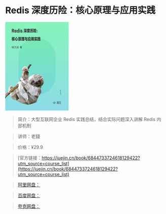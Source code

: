 # Redis 深度历险：核心原理与应用实践

![img](../../assets/164ea7de07b7f79e~tplv-t2oaga2asx-no-mark_280_280_200_280.png)

> 简介：大型互联网企业 Redis 实践总结，结合实际问题深入讲解 Redis 内部机制

> 讲师：老錢

> 价格：¥29.9

> [官方链接：https://juejin.cn/book/6844733724618129422?utm_source=course_list](https://juejin.cn/book/6844733724618129422?utm_source=course_list)

> [阿里网盘：]()

> [百度网盘：]()

> [夸克网盘：]()
